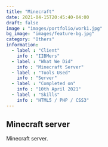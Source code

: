 ```yaml
---
title: "Minecraft"
date: 2021-04-15T20:45:40-04:00
draft: false
image : "images/portfolio/work1.jpg"
bg_image: "images/feature-bg.jpg"
category: "Others"
information:
  - label : "Client"
    info : "IIBMers"
  - label : "What We Did"
    info : "Minecraft Server"
  - label : "Tools Used"
    info : "Server"
  - label : "Completed on"
    info : "10th April 2021"
  - label : "Skills"
    info : "HTML5 / PHP / CSS3"
---
```



## Minecraft server

Minecraft server. 